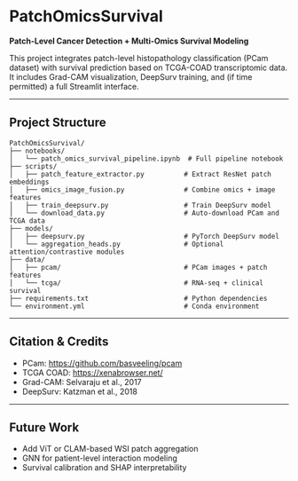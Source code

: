 # PatchOmicsSurvival

**Patch-Level Cancer Detection + Multi-Omics Survival Modeling**

This project integrates patch-level histopathology classification (PCam dataset) with survival prediction based on TCGA-COAD transcriptomic data. It includes Grad-CAM visualization, DeepSurv training, and (if time permitted) a full Streamlit interface.

---

## Project Structure

```
PatchOmicsSurvival/
├── notebooks/
│   └── patch_omics_survival_pipeline.ipynb  # Full pipeline notebook
├── scripts/
│   ├── patch_feature_extractor.py          # Extract ResNet patch embeddings
│   ├── omics_image_fusion.py               # Combine omics + image features
│   ├── train_deepsurv.py                   # Train DeepSurv model
│   └── download_data.py                    # Auto-download PCam and TCGA data
├── models/
│   ├── deepsurv.py                         # PyTorch DeepSurv model
│   └── aggregation_heads.py                # Optional attention/contrastive modules
├── data/
│   ├── pcam/                               # PCam images + patch features
│   └── tcga/                               # RNA-seq + clinical survival
├── requirements.txt                        # Python dependencies
└── environment.yml                         # Conda environment
```

---

## Citation & Credits

- PCam: https://github.com/basveeling/pcam
- TCGA COAD: https://xenabrowser.net/
- Grad-CAM: Selvaraju et al., 2017
- DeepSurv: Katzman et al., 2018

---

## Future Work

- Add ViT or CLAM-based WSI patch aggregation
- GNN for patient-level interaction modeling
- Survival calibration and SHAP interpretability
